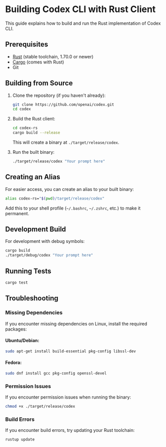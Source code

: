 # Building Codex CLI with Rust Client

This guide explains how to build and run the Rust implementation of Codex CLI.

## Prerequisites

- [Rust](https://www.rust-lang.org/tools/install) (stable toolchain, 1.70.0 or newer)
- [Cargo](https://doc.rust-lang.org/cargo/getting-started/installation.html) (comes with Rust)
- Git

## Building from Source

1. Clone the repository (if you haven't already):
   ```bash
   git clone https://github.com/openai/codex.git
   cd codex
   ```

2. Build the Rust client:
   ```bash
   cd codex-rs
   cargo build --release
   ```

   This will create a binary at `./target/release/codex`.

3. Run the built binary:
   ```bash
   ./target/release/codex "Your prompt here"
   ```

## Creating an Alias

For easier access, you can create an alias to your built binary:

```bash
alias codex-rs="$(pwd)/target/release/codex"
```

Add this to your shell profile (`~/.bashrc`, `~/.zshrc`, etc.) to make it permanent.

## Development Build

For development with debug symbols:

```bash
cargo build
./target/debug/codex "Your prompt here"
```

## Running Tests

```bash
cargo test
```

## Troubleshooting

### Missing Dependencies

If you encounter missing dependencies on Linux, install the required packages:

#### Ubuntu/Debian:
```bash
sudo apt-get install build-essential pkg-config libssl-dev
```

#### Fedora:
```bash
sudo dnf install gcc pkg-config openssl-devel
```

### Permission Issues

If you encounter permission issues when running the binary:

```bash
chmod +x ./target/release/codex
```

### Build Errors

If you encounter build errors, try updating your Rust toolchain:

```bash
rustup update
```